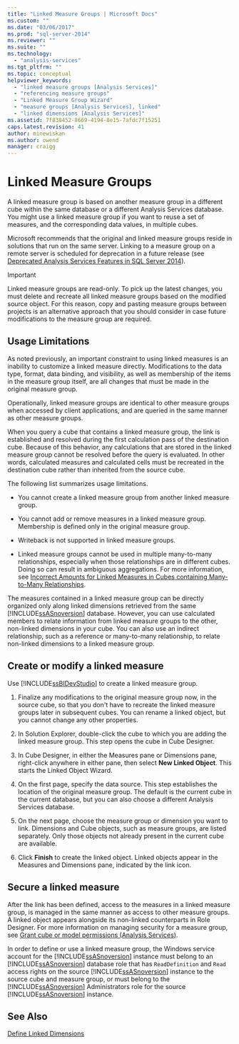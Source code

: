 ```yaml
---
title: "Linked Measure Groups | Microsoft Docs"
ms.custom: ""
ms.date: "03/06/2017"
ms.prod: "sql-server-2014"
ms.reviewer: ""
ms.suite: ""
ms.technology: 
  - "analysis-services"
ms.tgt_pltfrm: ""
ms.topic: conceptual
helpviewer_keywords: 
  - "linked measure groups [Analysis Services]"
  - "referencing measure groups"
  - "Linked Measure Group Wizard"
  - "measure groups [Analysis Services], linked"
  - "linked dimensions [Analysis Services]"
ms.assetid: 7f838452-8669-4194-8e15-7afdc7f15251
caps.latest.revision: 41
author: minewiskan
ms.author: owend
manager: craigg
---
```

# Linked Measure Groups
  A linked measure group is based on another measure group in a different cube within the same database or a different Analysis Services database. You might use a linked measure group if you want to reuse a set of measures, and the corresponding data values, in multiple cubes.  
  
 Microsoft recommends that the original and linked measure groups reside in solutions that run on the same server. Linking to a measure group on a remote server is scheduled for deprecation in a future release (see [Deprecated Analysis Services Features in SQL Server 2014](../deprecated-analysis-services-features-in-sql-server-2014.md)).  
  
> [!IMPORTANT]  
>  Linked measure groups are read-only. To pick up the latest changes, you must delete and recreate all linked measure groups based on the modified source object. For this reason, copy and pasting measure groups between projects is an alternative approach that you should consider in case future modifications to the measure group are required.  
  
## Usage Limitations  
 As noted previously, an important constraint to using linked measures is an inability to customize a linked measure directly. Modifications to the data type, format, data binding, and visibility, as well as membership of the items in the measure group itself, are all changes that must be made in the original measure group.  
  
 Operationally, linked measure groups are identical to other measure groups when accessed by client applications, and are queried in the same manner as other measure groups.  
  
 When you query a cube that contains a linked measure group, the link is established and resolved during the first calculation pass of the destination cube. Because of this behavior, any calculations that are stored in the linked measure group cannot be resolved before the query is evaluated. In other words, calculated measures and calculated cells must be recreated in the destination cube rather than inherited from the source cube.  
  
 The following list summarizes usage limitations.  
  
-   You cannot create a linked measure group from another linked measure group.  
  
-   You cannot add or remove measures in a linked measure group. Membership is defined only in the original measure group.  
  
-   Writeback is not supported in linked measure groups.  
  
-   Linked measure groups cannot be used in multiple many-to-many relationships, especially when those relationships are in different cubes. Doing so can result in ambiguous aggregations. For more information, see [Incorrect Amounts for Linked Measures in Cubes containing Many-to-Many Relationships](http://social.technet.microsoft.com/wiki/contents/articles/22911.incorrect-amounts-for-linked-measures-in-cubes-containing-many-to-many-relationships-ssas-troubleshooting.aspx).  
  
 The measures contained in a linked measure group can be directly organized only along linked dimensions retrieved from the same [!INCLUDE[ssASnoversion](../../includes/ssasnoversion-md.md)] database. However, you can use calculated members to relate information from linked measure groups to the other, non-linked dimensions in your cube. You can also use an indirect relationship, such as a reference or many-to-many relationship, to relate non-linked dimensions to a linked measure group.  
  
## Create or modify a linked measure  
 Use [!INCLUDE[ssBIDevStudio](../../includes/ssbidevstudio-md.md)] to create a linked measure group.  
  
1.  Finalize any modifications to the original measure group now, in the source cube, so that you don't have to recreate the linked measure groups later in subsequent cubes. You can rename a linked object, but you cannot change any other properties.  
  
2.  In Solution Explorer, double-click the cube to which you are adding the linked measure group. This step opens the cube in Cube Designer.  
  
3.  In Cube Designer, in either the Measures pane or Dimensions pane, right-click anywhere in either pane, then select **New Linked Object**. This starts the Linked Object Wizard.  
  
4.  On the first page, specify the data source. This step establishes the location of the original measure group. The default is the current cube in the current database, but you can also choose a different Analysis Services database.  
  
5.  On the next page, choose the measure group or dimension you want to link. Dimensions and Cube objects, such as measure groups, are listed separately. Only those objects not already present in the current cube are available.  
  
6.  Click **Finish** to create the linked object. Linked objects appear in the Measures and Dimensions pane, indicated by the link icon.  
  
## Secure a linked measure  
 After the link has been defined, access to the measures in a linked measure group, is managed in the same manner as access to other measure groups. A linked object appears alongside its non-linked counterparts in Role Designer. For more information on managing security for a measure group, see [Grant cube or model permissions &#40;Analysis Services&#41;](grant-cube-or-model-permissions-analysis-services.md).  
  
 In order to define or use a linked measure group, the Windows service account for the [!INCLUDE[ssASnoversion](../../includes/ssasnoversion-md.md)] instance must belong to an [!INCLUDE[ssASnoversion](../../includes/ssasnoversion-md.md)] database role that has `ReadDefinition` and `Read` access rights on the source [!INCLUDE[ssASnoversion](../../includes/ssasnoversion-md.md)] instance to the source cube and measure group, or must belong to the [!INCLUDE[ssASnoversion](../../includes/ssasnoversion-md.md)] Administrators role for the source [!INCLUDE[ssASnoversion](../../includes/ssasnoversion-md.md)] instance.  
  
## See Also  
 [Define Linked Dimensions](define-linked-dimensions.md)  
  
  
